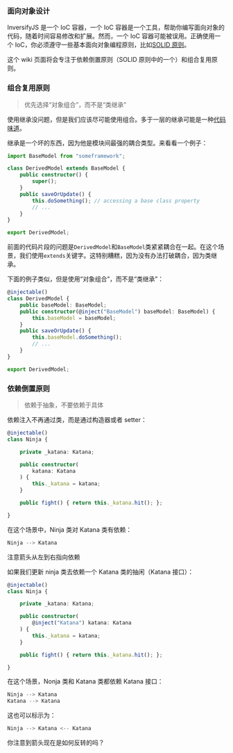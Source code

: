 ### 面向对象设计

InversifyJS 是一个 IoC 容器，一个 IoC 容器是一个工具，帮助你编写面向对象的代码，随着时间容易修改和扩展。然而，一个 IoC 容器可能被误用。正确使用一个 IoC，你必须遵守一些基本面向对象编程原则，比如[SOLID 原则](https://en.wikipedia.org/wiki/SOLID_(object-oriented_design))。

这个 wiki 页面将会专注于依赖倒置原则（SOLID 原则中的一个）和组合复用原则。

### 组合复用原则

> 优先选择“对象组合”，而不是“类继承”

使用继承没问题，但是我们应该尽可能使用组合。多于一层的继承可能是一种[代码味道](https://en.wikipedia.org/wiki/Code_smell)。

继承是一个坏的东西，因为他是模块间最强的耦合类型。来看看一个例子：
```ts
import BaseModel from "someframework";

class DerivedModel extends BaseModel {
    public constructor() {
        super();
    }
    public saveOrUpdate() {
        this.doSomething(); // accessing a base class property
        // ...
    }
}

export DerivedModel;
```

前面的代码片段的问题是`DerivedModel`和`BaseModel`类紧紧耦合在一起。在这个场景，我们使用`extends`关键字。这特别糟糕，因为没有办法打破耦合，因为类继承。

下面的例子类似，但是使用“对象组合”，而不是“类继承”：
```ts
@injectable()
class DerivedModel {
    public baseModel: BaseModel;
    public constructor(@inject("BaseModel") baseModel: BaseModel) {
        this.baseModel = baseModel;
    }
    public saveOrUpdate() {
        this.baseModel.doSomething();
        // ...
    }
}

export DerivedModel;
```

### 依赖倒置原则

> 依赖于抽象，不要依赖于具体

依赖注入不再通过类，而是通过构造器或者 setter：
```ts
@injectable()
class Ninja {

    private _katana: Katana;

    public constructor(
        katana: Katana
    ) {
        this._katana = katana;
    }

    public fight() { return this._katana.hit(); };

}
```
在这个场景中，Ninja 类对 Katana 类有依赖：
```ts
Ninja --> Katana

```

注意箭头从左到右指向依赖

如果我们更新 ninja 类去依赖一个 Katana 类的抽闲（Katana 接口）：
```ts
@injectable()
class Ninja {

    private _katana: Katana;

    public constructor(
        @inject("Katana") katana: Katana
    ) {
        this._katana = katana;
    }

    public fight() { return this._katana.hit(); };

}
```

在这个场景，Nonja 类和 Katana 类都依赖 Katana 接口：
```ts
Ninja --> Katana 
Katana --> Katana
```
这也可以标示为：
```ts
Ninja --> Katana <-- Katana

```
你注意到箭头现在是如何反转的吗？
